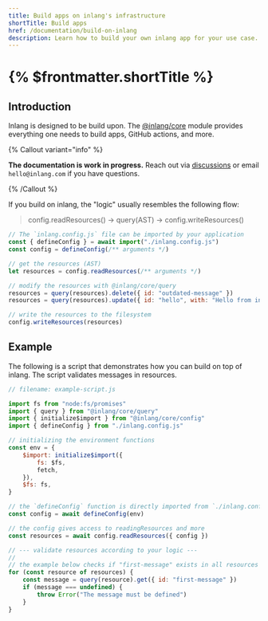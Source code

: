 ```yaml
---
title: Build apps on inlang's infrastructure
shortTitle: Build apps
href: /documentation/build-on-inlang
description: Learn how to build your own inlang app for your use case.
---
```


# {% $frontmatter.shortTitle %}

## Introduction

Inlang is designed to be build upon. The [@inlang/core](https://github.com/inlang/inlang/tree/main/source-code/core) module provides everything one needs to build apps, GitHub actions, and more.

{% Callout variant="info" %}

**The documentation is work in progress.** Reach out via [discussions](https://github.com/inlang/inlang/discussions) or email `hello@inlang.com` if you have questions.

{% /Callout %}

If you build on inlang, the "logic" usually resembles the following flow:

> config.readResources() -> query(AST) -> config.writeResources()

```js
// The `inlang.config.js` file can be imported by your application
const { defineConfig } = await import("./inlang.config.js")
const config = defineConfig(/** arguments */)

// get the resources (AST)
let resources = config.readResources(/** arguments */)

// modify the resources with @inlang/core/query
resources = query(resources).delete({ id: "outdated-message" })
resources = query(resources).update({ id: "hello", with: "Hello from inlang" })

// write the resources to the filesystem
config.writeResources(resources)
```

## Example

The following is a script that demonstrates how you can build on top of inlang. The script validates messages in resources.

```js
// filename: example-script.js

import fs from "node:fs/promises"
import { query } from "@inlang/core/query"
import { initialize$import } from "@inlang/core/config"
import { defineConfig } from "./inlang.config.js"

// initializing the environment functions
const env = {
	$import: initialize$import({
		fs: $fs,
		fetch,
	}),
	$fs: fs,
}

// the `defineConfig` function is directly imported from `./inlang.config.js`
const config = await defineConfig(env)

// the config gives access to readingResources and more
const resources = await config.readResources({ config })

// --- validate resources according to your logic ---
//
// the example below checks if "first-message" exists in all resources
for (const resource of resources) {
	const message = query(resource).get({ id: "first-message" })
	if (message === undefined) {
		throw Error("The message must be defined")
	}
}
```
